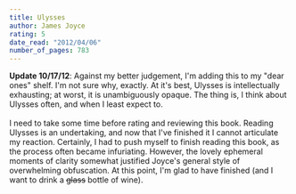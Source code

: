 ```yaml
---
title: Ulysses
author: James Joyce
rating: 5
date_read: "2012/04/06"
number_of_pages: 783
---
```


<b>Update 10/17/12</b>: Against my better judgement, I'm adding this to my "dear ones" shelf. I'm not sure why, exactly. At it's best, Ulysses is intellectually exhausting; at worst, it is unambiguously opaque. The thing is, I think about Ulysses often, and when I least expect to. <br/><br/>I need to take some time before rating and reviewing this book. Reading Ulysses is an undertaking, and now that I've finished it I cannot articulate my reaction. Certainly, I had to push myself to finish reading this book, as the process often became infuriating. However, the lovely ephemeral moments of clarity somewhat justified Joyce's general style of overwhelming obfuscation. At this point, I'm glad to have finished (and I want to drink a <s>glass</s> bottle of wine).